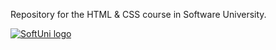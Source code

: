 Repository for the HTML & CSS course in Software University.

<a href="https://softuni.bg/trainings/courses" rel="Courses">  ![SoftUni logo][logo] <a/>

[logo]: https://codeweek-s3.s3.amazonaws.com/event_picture/SoftUni-Logo-Flat.png "Logo Title Text 2"
